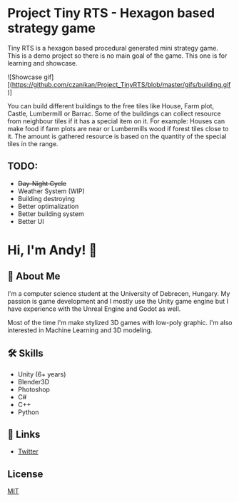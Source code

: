 # Project Tiny RTS - Hexagon based strategy game
Tiny RTS is a hexagon based procedural generated mini strategy game. This is a demo project so there is no main goal of the game. This one is for learning and showcase.

![Showcase gif][(https://github.com/czanikan/Project_TinyRTS/blob/master/gifs/building.gif)]
 
 You can build different buildings to the free tiles like House, Farm plot, Castle, Lumbermill or Barrac. Some of the buildings can collect resource from neighbour tiles if it has a special item on it. For example: Houses can make food if farm plots are near or Lumbermills wood if forest tiles close to it. The amount is gathered resource is based on the quantity of the special tiles in the range. 
 
## TODO:
 * ~~Day-Night Cycle~~
 * Weather System (WIP)
 * Building destroying
 * Better optimalization
 * Better building system
 * Better UI
   
# Hi, I'm Andy! 👋

## 🚀 About Me
I'm a computer science student at the University of Debrecen, Hungary.
My passion is game development and I mostly use the Unity game engine but I have experience with the Unreal Engine and Godot as well.

Most of the time I'm make stylized 3D games with low-poly graphic.
I'm also interested in Machine Learning and 3D modeling.

## 🛠 Skills
* Unity (6+ years)
* Blender3D
* Photoshop
* C#
* C++
* Python


## 🔗 Links
* [Twitter](https://twitter.com/goblinatron)
## License

[MIT](https://choosealicense.com/licenses/mit/)


